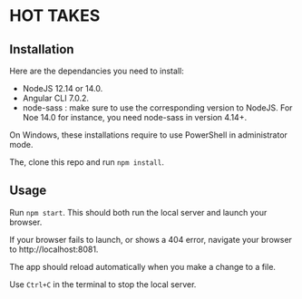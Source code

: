 # HOT TAKES #

## Installation ##

Here are the dependancies you need to install:
- NodeJS 12.14 or 14.0.
- Angular CLI 7.0.2.
- node-sass : make sure to use the corresponding version to NodeJS. For Noe 14.0 for instance, you need node-sass in version 4.14+.

On Windows, these installations require to use PowerShell in administrator mode.

The, clone this repo and run `npm install`.


## Usage ##

Run `npm start`. This should both run the local server and launch your browser.

If your browser fails to launch, or shows a 404 error, navigate your browser to http://localhost:8081.

The app should reload automatically when you make a change to a file.

Use `Ctrl+C` in the terminal to stop the local server.

